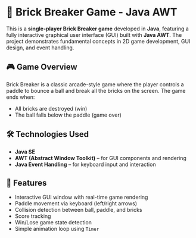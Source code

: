 # 🧱 Brick Breaker Game - Java AWT

This is a **single-player Brick Breaker game** developed in **Java**, featuring a fully interactive graphical user interface (GUI) built with **Java AWT**. The project demonstrates fundamental concepts in 2D game development, GUI design, and event handling.

## 🎮 Game Overview

Brick Breaker is a classic arcade-style game where the player controls a paddle to bounce a ball and break all the bricks on the screen. The game ends when:

- All bricks are destroyed (win)
- The ball falls below the paddle (game over)

## 🛠️ Technologies Used

- **Java SE**
- **AWT (Abstract Window Toolkit)** – for GUI components and rendering
- **Java Event Handling** – for keyboard input and interaction

## 🎯 Features

- Interactive GUI window with real-time game rendering  
- Paddle movement via keyboard (left/right arrows)  
- Collision detection between ball, paddle, and bricks  
- Score tracking  
- Win/Lose game state detection  
- Simple animation loop using `Timer`

